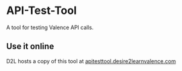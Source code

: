 API-Test-Tool
=============

A tool for testing Valence API calls.

Use it online
-------------

D2L hosts a copy of this tool at [apitesttool.desire2learnvalence.com](http://apitesttool.desire2learnvalence.com/)
